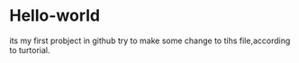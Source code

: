# Hello-world
its my first probject in github
try to make some change to tihs file,according to turtorial.
